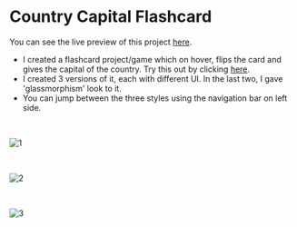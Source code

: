# Country Capital Flashcard
You can see the live preview of this project [here](https://ayushnagarcodes.github.io/Country-Capital-Flashcard/).
- I created a flashcard project/game which on hover, flips the card and gives the capital of the country. Try this out by clicking [here](https://ayushnagarcodes.github.io/Country-Capital-Flashcard/).
- I created 3 versions of it, each with different UI. In the last two, I gave 'glassmorphism' look to it.
- You can jump between the three styles using the navigation bar on left side.
<br />

![1](https://user-images.githubusercontent.com/75565512/147696218-6a68231f-f316-4184-9579-f49cb29af2b6.png)

<br />

![2](https://user-images.githubusercontent.com/75565512/147696222-a902ad71-f33d-4786-94c2-353a739b42d0.png)

<br />

![3](https://user-images.githubusercontent.com/75565512/147696224-6f7f3624-0615-4509-85e7-4d80d4ade210.png)
